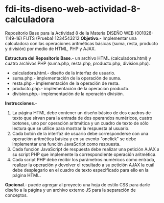 # fdi-its-diseno-web-actividad-8-calculadora
Repositorio Base para la Actividad 8 de la Materia DISEÑO WEB (001028-1149-16) FI.ITS (Prueba)
1234543212
<b>Objetivo</b>.- Implementar una calculadora con las operaciones aritméticas básicas (suma, resta, producto y división) por medio de HTML, PHP y AJAX.

<b>Estructura del Repositorio Base</b>.- un archivo HTML (calculadora.html) y cuatro archivos PHP (suma.php, resta.php, producto.php, division.php). 
<ul>
  <li>calculadora.html.- diseño de la interfaz de usuario.</li>
  <li>suma.php.- implementación de la operación de suma.</li>
  <li>resta.php.- implementación de la operación de resta.</li>
  <li>producto.php.- implementación de la operación producto.</li>
  <li>division.php.- implementación de la operación división.</li>
</ul>

<b>Instrucciones</b>.-
<ol>
  <li>La página HTML debe contener un diseño básico de dos cuadros de texto que sirvan para la entrada de dos operandos numéricos, cuatro botones, uno por operación aritmética y un cuadro de texto de sólo lectura que se utilice para mostrar la respuesta al usuario.</li>
  <li>Cada botón de la interfaz de usuario debe corresponderse con una operación aritmética básica y en su evento "onclick" se debe implementar una función JavaScript como respuesta.</li>
  <li>Cada función JavaScript de respuesta debe realizar una petición AJAX a su script PHP que implemente la correspondiente operación aritmética.</li>
  <li>Cada script PHP debe recibir los parámetros numéricos como entrada, realizar la operación y devolver el resultado a su petición AJAX la cuál debe desplegarlo en el cuadro de texto especificado para ello en la página HTML.</li>
</ol>

<b>Opcional</b>.- puede agregar al proyecto una hoja de estilo CSS para darle diseño a la página y un archivo externo JS para la separación de conceptos.
